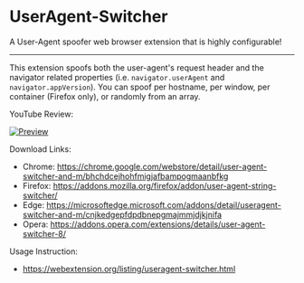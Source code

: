 # UserAgent-Switcher
A User-Agent spoofer web browser extension that is highly configurable!

------------
This extension spoofs both the user-agent's request header and the navigator related properties (i.e. `navigator.userAgent` and `navigator.appVersion`). You can spoof per hostname, per window, per container (Firefox only), or randomly from an array.

YouTube Review:

[![Preview](https://img.youtube.com/vi/-aVFxvF3N_E/0.jpg)](https://www.youtube.com/watch?v=-aVFxvF3N_E)

Download Links:
  * Chrome: https://chrome.google.com/webstore/detail/user-agent-switcher-and-m/bhchdcejhohfmigjafbampogmaanbfkg
  * Firefox: https://addons.mozilla.org/firefox/addon/user-agent-string-switcher/
  * Edge: https://microsoftedge.microsoft.com/addons/detail/useragent-switcher-and-m/cnjkedgepfdpdbnepgmajmmjdjkjnifa
  * Opera: https://addons.opera.com/extensions/details/user-agent-switcher-8/

Usage Instruction:
  * https://webextension.org/listing/useragent-switcher.html

